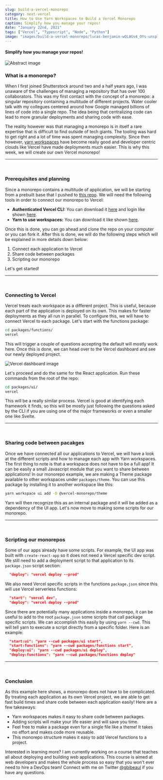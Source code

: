 ```yaml
---
slug: build-a-vercel-monorepo
category: next-vercel
title: How to Use Yarn Workspaces to Build a Vercel Monorepo
caption: Simplify how you manage your repos!
date: "January 22nd, 2021"
tags: ["Vercel", "Typescript", "Node", "Python"]
image: "images/build-a-vercel-monorepo/lucas-benjamin-wQLAGv4_OYs-unsplash.jpg"
---
```


#### **Simplify how you manage your repos!**

![Abstract image](images/build-a-vercel-monorepo/lucas-benjamin-wQLAGv4_OYs-unsplash.jpg)

### **What is a monorepo?**

When I first joined Shutterstock around two and a half years ago, I was unaware of the challenges of managing a repository that has over 100 collaborators. This was my first contact with the concept of a monorepo: a singular repository containing a multitude of different projects. Water cooler talk with my collegues centered around how Google managed billions of lines of code into a single repo. The idea being that centralizing code can lead to more granular deployments and sharing code with ease.

The reality however was that managing a monorepo is in itself a rare expertise that is difficult to find outside of tech giants. The tooling was hard to get right and a lot of time was spent managing complexity. Since then however, [yarn workspaces](https://classic.yarnpkg.com/en/docs/workspaces/) have become really good and developer centric clouds like Vercel have made deployments much easier. This is why this week, we will create our own Vercel monorepo!



<hr />
<br />

### **Prerequisites and planning**



Since a monorepo contains a multitude of application, we will be starting from a prebuilt base that I pushed to [this repo](https://github.com/gbibeaul/vercel-monorepo). We will need the following tools in order to connect our monorepo to Vercel:

- **Authenticated Vercel CLI:** You can download it [here](https://vercel.com/download) and login like shown [here](https://vercel.com/docs/cli#commands/login).
- **Yarn to use workspaces:** You can download it like shown [here](https://yarnpkg.com/getting-started/install).

Once this is done, you can go ahead and clone the repo on your computer or you can fork it. After this is done, we will do the following steps which will be explained in more details down below:

1. Connect each application to Vercel
1. Share code between packages
1. Scripting our monorepo

Let's get started!  


<hr />
<br />


### **Connecting to Vercel**

Vercel treats each workspace as a different project. This is useful, because each part of the application is deployed on its own. This makes for faster deployments as they all run in parallel. To configure this, we will have to connect Vercel to each package. Let's start with the functions package:

```bash
cd packages/functions/
vercel
```
This will trigger a couple of questions accepting the default will mostly work here. Once this is done, we can head over to the Vercel dashboard and see our newly deployed project.

![Vercel dashboard image](images/build-a-vercel-monorepo/Screenshot_2021-01-23.png)

Let's proceed and do the same for the React application. Run these commands from the root of the repo:

```bash
cd packages/ui/
vercel
```

This will be a really similar process. Vercel is good at identifying each framework it finds, so this will be mostly just following the questions asked by the CLI if you are using one of the major frameworks or even a smaller one like Svelte.

<hr />
<br />

### **Sharing code between pacakges**

Once we have connected all our applications to Vercel, we will have a look at the different scripts and how to manage each app with Yarn workspaces. The first thing to note is that a workspace does not have to be a full app! It can be easily a small Javascript module that you want to share between applications! In our monorepo example, we are making a Theme package available to other workspaces under `packages/theme`. You can use this package by installing it to another workspace like this:

```bash
yarn workspace ui add -D @vercel-monorepo/theme
```

Yarn will then recognize this as an internal package and it will be added as a dependency of the UI app. Let's now move to making some scripts for our monorepo.

<hr />
<br />

### **Scripting our monorepos**

Some of our apps already have some scripts. For example, the UI app was built with `create-react-app` so it does not need a Vercel specific dev script. We still need to add a deployment script to that application to its `package.json` script section:

```json
  "deploy": "vercel deploy --prod"
```

We also need Vercel specific scripts in the functions `package.json` since this will use Vercel serverless functions:

```json
  "start": "vercel dev",
  "deploy": "vercel deploy --prod"
```

Since there are potentially many applications inside a monorepo, it can be useful to add to the root `package.json` some scripts that call package specific scripts. We can accomplish this easily by using `yarn --cwd`. This will tell yarn to execute a script directly from a specific folder. Here is an example:

```json
  "start:ui": "yarn --cwd packages/ui start",
  "start:functions": "yarn --cwd packages/functions start",
  "deploy:ui": "yarn --cwd packages/ui deploy",
  "deploy:functions": "yarn --cwd packages/functions deploy"
```


<hr />
<br />

### **Conclusion**

As this example here shows, a monorepo does not have to be complicated. By treating each application as its own Vercel project, we are able to get fast build times and share code between each application easily! Here are a few takeaways:

- Yarn workspaces makes it easy to share code between packages.
- Adding scripts will make your life easier and will save you time.
- Feel free to make a package even for a single file like a theme! It takes no effort and makes code more reusable.
- This monorepo structure makes it easy to add Vercel functions to a project.



Interested in learning more? I am currently working on a course that teaches all about deploying and building web applications. This course is aimed at web developers and makes the whole process so easy that you won't ever need to hire a DevOps team! Connect with me on Twitter [@gbibeaul](https://twitter.com/BibeauGuillaume) if you have any questions.
